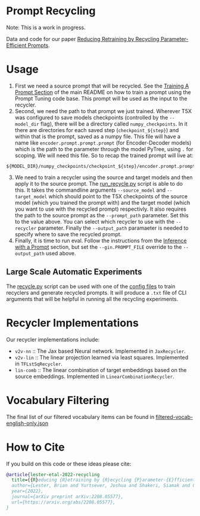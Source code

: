 # Prompt Recycling

Note: This is a work in progress.

Data and code for our paper
[Reducing Retraining by Recycling Parameter-Efficient Prompts](https://arxiv.org/abs/2208.05577).

# Usage

1.  First we need a source prompt that will be recycled. See the
    [Training A Prompt Section](https://github.com/google-research/prompt-tuning/tree/main/prompt_tuning/README.md#training-a-prompt)
    of the main README on how to train a prompt using the Prompt Tuning code
    base. This prompt will be used as the input to the recycler.
2.  Second, we need the path to that prompt we just trained. Wherever T5X was
    configured to save models checkpoints (controlled by the `--model_dir`
    flag), there will be a directory called `numpy_checkpoints`. In it there are
    directories for each saved step (`checkpoint_${step}`) and within that is
    the prompt, saved as a numpy file. This file will have a name like
    `encoder.prompt.prompt.prompt` (for Encoder-Decoder models) which is the
    path to the parameter through the model PyTree, using `.` for scoping. We
    will need this file. So to recap the trained prompt will live at:

```shell
${MODEL_DIR}/numpy_checkpoints/checkpoint_${step}/encoder.prompt.prompt.prompt
```

3.  We need to train a recycler using the source and target models and then
    apply it to the source prompt. The
    [run\_recycle.py](https://github.com/google-research/prompt-tuning/tree/main/prompt_tuning/recycling/run_recycle.py)
    script is able to do this. It takes the commandline arguments
    `--source_model` and `--target_model` which should point to the T5X
    checkpoints of the source model (which you trained the prompt with) and the
    target model (which you want to use with the recycled prompt) respectivly.
    It also requires the path to the source prompt as the `--prompt_path`
    parameter. Set this to the value above. You can select which recycler to use
    with the `--recycler` parameter. Finally the `--output_path` paramaeter is
    needed to specify where to save the recycled prompt.
4.  Finally, it is time to run eval. Follow the instructions from the
    [Inference with a Prompt](https://github.com/google-research/prompt-tuning/tree/main/prompt_tuning/README.md#inference-with-a-prompt)
    section, but set the `--gin.PROMPT_FILE` override to the `--output_path`
    used above.

## Large Scale Automatic Experiments

The
[recycle.py](https://github.com/google-research/prompt-tuning/tree/main/prompt_tuning/recycling/recycle.py)
script can be used with one of the
[config files](https://github.com/google-research/prompt-tuning/tree/main/prompt_tuning/spot/recycling/configs/)
to train recyclers and generate recycled prompts. It will produce a `.txt` file
of CLI arguments that will be helpful in running all the recycling experiments.

# Recycler Implementations

Our recycler implementations include:

*   `v2v-nn` :: The Jax based Neural network. Implemented in `JaxRecycler`.
*   `v2v-lin` :: The linear projection learned via least squares. Implemented in
    `TFLstSqRecycler`.
*   `lin-comb` :: The linear combination of target embeddings based on the
    source embeddings. Implemented in `LinearCombinationRecycler`.

# Vocabulary Filtering

The final list of our filtered vocabulary items can be found in
[filtered-vocab-english-only.json](https://github.com/google-research/prompt-tuning/tree/main/prompt_tuning/recycling/data/filtered-vocab-english-only.json)

# How to Cite

If you build on this code or these ideas please cite:

```bibtex
@article{lester-etal-2022-recycling
  title={{R}educing {R}etraining by {R}ecycling {P}arameter-{E}fficient {P}rompts},
  author={Lester, Brian and Yurtsever, Joshua and Shakeri, Siamak and Constant Noah},
  year={2022},
  journal={arXiv preprint arXiv:2208.05577},
  url={https://arxiv.org/abs/2208.05577},
}
```
